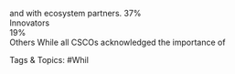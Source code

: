 and with ecosystem partners.
37%  
Innovators  
19%  
Others  While all CSCOs acknowledged the importance of 

   Tags & Topics:
   #Whil
